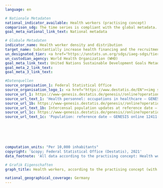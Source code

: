 ```yaml
---
language: en    

# Nationale Metadaten    
national_indicator_available: Health workers (practising concept)    
comparison_sdg: The time series is compliant with the global metadata.    
goal_meta_national_link_text: National metadata    

# Globale Metadaten    
indicator_name: Health worker density and distribution    
target_name: Substantially increase health financing and the recruitment, development, training and retention of the health workforce in developing countries, especially in least developed countries and small island developing States    
un_designated_tier: <a href="https://unstats.un.org/sdgs/iaeg-sdgs/tier-classification/" title="Click here for more information on the UN tier classification.">Tier I</a>    
un_custodian_agency: World Health Organization (WHO)    
goal_meta_link_text: United Nations Sustainable Development Goals Metadata    
goal_meta_2_link_text:     
goal_meta_3_link_text:     

#Datenquellen
source_organisation_1: Federal Statistical Office
source_organisation_logo_1: <a href="https://www.destatis.de/EN"><img src="https://g205sdgs.github.io/sdg-indicators/public/OrgImgEn/destatis.png" alt="Logo destatis" style="height:60px; width:148px" /></a>
source_url_1: https://www-genesis.destatis.de/genesis//online?operation=table&code=23621-0002&bypass=true&language=en
source_url_text_1: 'Health personnel: occupations in healthcare – GENESIS online 23621-0002'
source_url_1b: https://www-genesis.destatis.de/genesis//online?operation=table&code=12411-0003&bypass=true&language=en
source_url_text_1b: Intercensal population updates at reference date – GENESIS online 12411-0003
source_url_1c: https://www-genesis.destatis.de/genesis//online?operation=table&code=12411-0003&bypass=true&language=en
source_url_text_1c: 'Population: reference date – GENESIS online 12411-0003'





    
computation_units: "Per 10,000 inhabitants"    
copyright: '&copy; Federal Statistical Office (Destatis), 2021'    
data_footnote: 'All data according to the practising concept: Health workers who work in direct contact with patients. Nursing and midwifery personnel: 2018 preliminary data.'    

# Grafik Eigenschaften    
graph_title: Health workers, according to the practising concept (with direct patient contact)    

national_geographical_coverage: Germany    
---
```


<span></span>